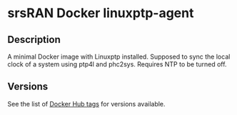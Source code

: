 # srsRAN Docker linuxptp-agent

## Description

A minimal Docker image with Linuxptp installed. Supposed to sync the local clock of a system using ptp4l and phc2sys. Requires NTP to be turned off.

## Versions

See the list of [Docker Hub tags](https://hub.docker.com/r/softwareradiosystems/linuxptp-agent/tags) for versions available.
